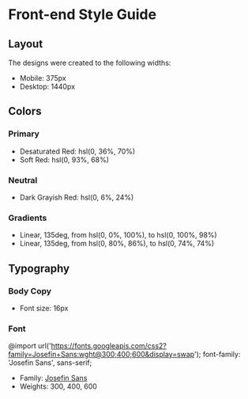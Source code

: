 # Front-end Style Guide

## Layout

The designs were created to the following widths:

- Mobile: 375px
- Desktop: 1440px

## Colors

### Primary

- Desaturated Red: hsl(0, 36%, 70%)
- Soft Red: hsl(0, 93%, 68%)

### Neutral

- Dark Grayish Red: hsl(0, 6%, 24%)

### Gradients

- Linear, 135deg, from hsl(0, 0%, 100%), to hsl(0, 100%, 98%)
- Linear, 135deg, from hsl(0, 80%, 86%), to hsl(0, 74%, 74%)

## Typography

### Body Copy

- Font size: 16px

### Font

@import url('https://fonts.googleapis.com/css2?family=Josefin+Sans:wght@300;400;600&display=swap');
font-family: 'Josefin Sans', sans-serif;

- Family: [Josefin Sans](https://fonts.google.com/specimen/Josefin+Sans)
- Weights: 300, 400, 600


        
         
